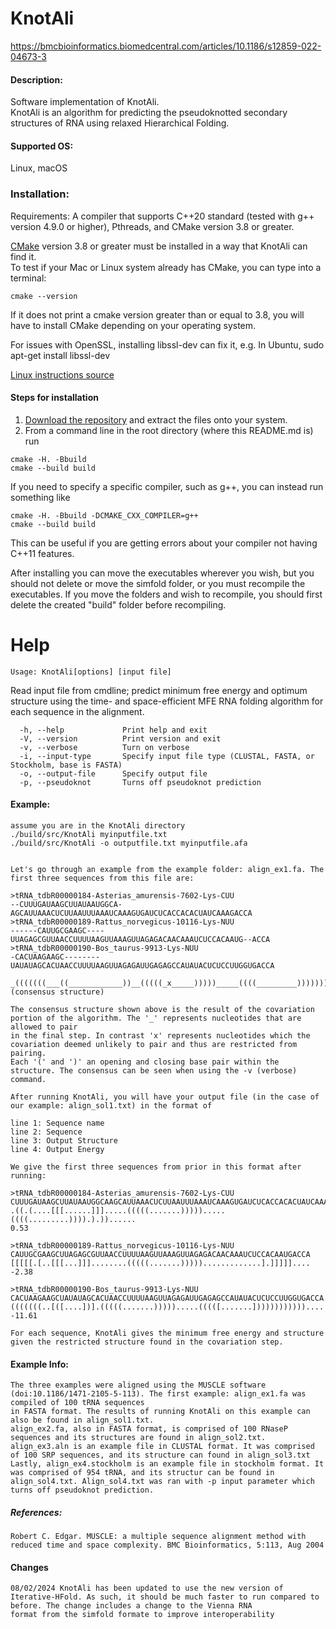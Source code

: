 # KnotAli

https://bmcbioinformatics.biomedcentral.com/articles/10.1186/s12859-022-04673-3
#### Description:
Software implementation of KnotAli.      
KnotAli is an algorithm for predicting the pseudoknotted secondary structures of RNA using relaxed Hierarchical Folding.

#### Supported OS: 
Linux, macOS


### Installation:  
Requirements: A compiler that supports C++20 standard (tested with g++ version 4.9.0 or higher), Pthreads, and CMake version 3.8 or greater.    

[CMake](https://cmake.org/install/) version 3.8 or greater must be installed in a way that KnotAli can find it.    
To test if your Mac or Linux system already has CMake, you can type into a terminal:      
```
cmake --version
```
If it does not print a cmake version greater than or equal to 3.8, you will have to install CMake depending on your operating system.

For issues with OpenSSL, installing libssl-dev can fix it, e.g. In Ubuntu, sudo apt-get install libssl-dev

[Linux instructions source](https://geeksww.com/tutorials/operating_systems/linux/installation/downloading_compiling_and_installing_cmake_on_linux.php)

#### Steps for installation   
1. [Download the repository](https://github.com/mateog4712/KnotAli.git) and extract the files onto your system.
2. From a command line in the root directory (where this README.md is) run
```
cmake -H. -Bbuild
cmake --build build
```   
If you need to specify a specific compiler, such as g++, you can instead run something like   
```
cmake -H. -Bbuild -DCMAKE_CXX_COMPILER=g++
cmake --build build
```   
This can be useful if you are getting errors about your compiler not having C++11 features.

After installing you can move the executables wherever you wish, but you should not delete or move the simfold folder, or you must recompile the executables. If you move the folders and wish to recompile, you should first delete the created "build" folder before recompiling.

Help
========================================

```
Usage: KnotAli[options] [input file]
```

Read input file from cmdline; predict minimum free energy and optimum structure using the time- and space-efficient MFE RNA folding algorithm for each sequence in the alignment.

```
  -h, --help             Print help and exit
  -V, --version          Print version and exit
  -v, --verbose          Turn on verbose
  -i, --input-type       Specify input file type (CLUSTAL, FASTA, or Stockholm, base is FASTA)
  -o, --output-file      Specify output file
  -p, --pseudoknot       Turns off pseudoknot prediction
```

#### Example:
    assume you are in the KnotAli directory
    ./build/src/KnotAli myinputfile.txt
    ./build/src/KnotAli -o outputfile.txt myinputfile.afa
    
    
    Let's go through an example from the example folder: align_ex1.fa. The first three sequences from this file are:
    
    >tRNA_tdbR00000184-Asterias_amurensis-7602-Lys-CUU
    --CUUUGAUAAGCUUAUAAUGGCA-AGCAUUAAACUCUUAAUUUAAAUCAAAGUGAUCUCACCACACUAUCAAAGACCA
    >tRNA_tdbR00000189-Rattus_norvegicus-10116-Lys-NUU
    ------CAUUGCGAAGC----UUAGAGCGUUAACCUUUUAAGUUAAAGUUAGAGACAACAAAUCUCCACAAUG--ACCA
    >tRNA_tdbR00000190-Bos_taurus-9913-Lys-NUU
    -CACUAAGAAGC--------UAUAUAGCACUAACCUUUUAAGUUAGAGAUUGAGAGCCAUAUACUCUCCUUGGUGACCA
    
    _(((((((___((____________))__(((((_x_____)))))_____((((_________)))))))))))_xxx (consensus structure)
    
    The consensus structure shown above is the result of the covariation portion of the algorithm. The '_' represents nucleotides that are allowed to pair 
    in the final step. In contrast 'x' represents nucleotides which the covariation deemed unlikely to pair and thus are restricted from pairing. 
    Each '(' and ')' an opening and closing base pair within the structure. The consensus can be seen when using the -v (verbose) command.
    
    After running KnotAli, you will have your output file (in the case of our example: align_sol1.txt) in the format of 
    
    line 1: Sequence name
    line 2: Sequence
    line 3: Output Structure
    line 4: Output Energy
    
    We give the first three sequences from prior in this format after running: 
    
    >tRNA_tdbR00000184-Asterias_amurensis-7602-Lys-CUU
    CUUUGAUAAGCUUAUAAUGGCAAGCAUUAAACUCUUAAUUUAAAUCAAAGUGAUCUCACCACACUAUCAAAGACCA
    .((.(....[[[......]]].....(((((.......))))).....((((.........)))).).))......
    0.53
    
    >tRNA_tdbR00000189-Rattus_norvegicus-10116-Lys-NUU
    CAUUGCGAAGCUUAGAGCGUUAACCUUUUAAGUUAAAGUUAGAGACAACAAAUCUCCACAAUGACCA
    [[[[[.[..[[[...]]]........(((((.......))))).............].]]]]]....
    -2.38
    
    >tRNA_tdbR00000190-Bos_taurus-9913-Lys-NUU
    CACUAAGAAGCUAUAUAGCACUAACCUUUUAAGUUAGAGAUUGAGAGCCAUAUACUCUCCUUGGUGACCA
    (((((((..[([....])].(((((.......))))).....(((([.......])))))))))))....
    -11.61

    For each sequence, KnotAli gives the minimum free energy and structure given the restricted structure found in the covariation step.
    
#### Example Info:

    The three examples were aligned using the MUSCLE software (doi:10.1186/1471-2105-5-113). The first example: align_ex1.fa was compiled of 100 tRNA sequences 
    in FASTA format. The results of running KnotAli on this example can also be found in align_sol1.txt. 
    align_ex2.fa, also in FASTA format, is comprised of 100 RNaseP sequences and its structures are found in align_sol2.txt. 
    align_ex3.aln is an example file in CLUSTAL format. It was comprised of 100 SRP sequences, and its structure can found in align_sol3.txt
    Lastly, align_ex4.stockholm is an example file in stockholm format. It was comprised of 954 tRNA, and its structur can be found in align_sol4.txt. Align_sol4.txt was ran with -p input parameter which turns off pseudoknot prediction.
    
    
##### References:
    Robert C. Edgar. MUSCLE: a multiple sequence alignment method with reduced time and space complexity. BMC Bioinformatics, 5:113, Aug 2004


#### Changes
    08/02/2024 KnotAli has been updated to use the new version of Iterative-HFold. As such, it should be much faster to run compared to before. The change includes a change to the Vienna RNA
    format from the simfold formate to improve interoperability
    



   

